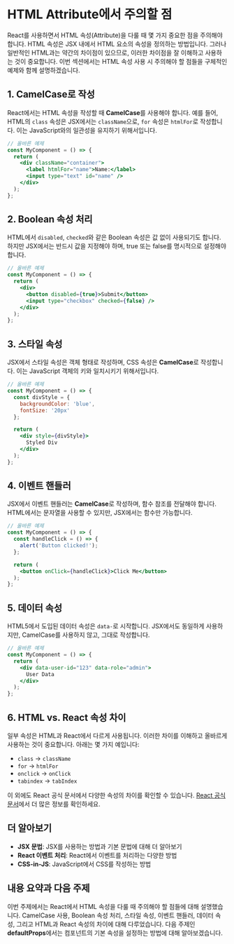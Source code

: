 # HTML Attribute에서 주의할 점

React를 사용하면서 HTML 속성(Attribute)을 다룰 때 몇 가지 중요한 점을 주의해야 합니다. HTML 속성은 JSX 내에서 HTML 요소의 속성을 정의하는 방법입니다. 그러나 일반적인 HTML과는 약간의 차이점이 있으므로, 이러한 차이점을 잘 이해하고 사용하는 것이 중요합니다. 이번 섹션에서는 HTML 속성 사용 시 주의해야 할 점들을 구체적인 예제와 함께 설명하겠습니다.

## 1. CamelCase로 작성

React에서는 HTML 속성을 작성할 때 **CamelCase**를 사용해야 합니다. 예를 들어, HTML의 `class` 속성은 JSX에서는 `className`으로, `for` 속성은 `htmlFor`로 작성합니다. 이는 JavaScript와의 일관성을 유지하기 위해서입니다.

```jsx
// 올바른 예제
const MyComponent = () => {
  return (
    <div className="container">
      <label htmlFor="name">Name:</label>
      <input type="text" id="name" />
    </div>
  );
};
```

## 2. Boolean 속성 처리

HTML에서 `disabled`, `checked`와 같은 Boolean 속성은 값 없이 사용되기도 합니다. 하지만 JSX에서는 반드시 값을 지정해야 하며, true 또는 false를 명시적으로 설정해야 합니다.

```jsx
// 올바른 예제
const MyComponent = () => {
  return (
    <div>
      <button disabled={true}>Submit</button>
      <input type="checkbox" checked={false} />
    </div>
  );
};
```

## 3. 스타일 속성

JSX에서 스타일 속성은 객체 형태로 작성하며, CSS 속성은 **CamelCase**로 작성합니다. 이는 JavaScript 객체의 키와 일치시키기 위해서입니다.

```jsx
// 올바른 예제
const MyComponent = () => {
  const divStyle = {
    backgroundColor: 'blue',
    fontSize: '20px'
  };

  return (
    <div style={divStyle}>
      Styled Div
    </div>
  );
};
```

## 4. 이벤트 핸들러

JSX에서 이벤트 핸들러는 **CamelCase**로 작성하며, 함수 참조를 전달해야 합니다. HTML에서는 문자열을 사용할 수 있지만, JSX에서는 함수만 가능합니다.

```jsx
// 올바른 예제
const MyComponent = () => {
  const handleClick = () => {
    alert('Button clicked!');
  };

  return (
    <button onClick={handleClick}>Click Me</button>
  );
};
```

## 5. 데이터 속성

HTML5에서 도입된 데이터 속성은 `data-`로 시작합니다. JSX에서도 동일하게 사용하지만, CamelCase를 사용하지 않고, 그대로 작성합니다.

```jsx
// 올바른 예제
const MyComponent = () => {
  return (
    <div data-user-id="123" data-role="admin">
      User Data
    </div>
  );
};
```

## 6. HTML vs. React 속성 차이

일부 속성은 HTML과 React에서 다르게 사용됩니다. 이러한 차이를 이해하고 올바르게 사용하는 것이 중요합니다. 아래는 몇 가지 예입니다:

- `class` -> `className`
- `for` -> `htmlFor`
- `onclick` -> `onClick`
- `tabindex` -> `tabIndex`

이 외에도 React 공식 문서에서 다양한 속성의 차이를 확인할 수 있습니다. [React 공식 문서](https://react.dev)에서 더 많은 정보를 확인하세요.

## 더 알아보기

- **JSX 문법**: JSX를 사용하는 방법과 기본 문법에 대해 더 알아보기
- **React 이벤트 처리**: React에서 이벤트를 처리하는 다양한 방법
- **CSS-in-JS**: JavaScript에서 CSS를 작성하는 방법

## 내용 요약과 다음 주제

이번 주제에서는 React에서 HTML 속성을 다룰 때 주의해야 할 점들에 대해 설명했습니다. CamelCase 사용, Boolean 속성 처리, 스타일 속성, 이벤트 핸들러, 데이터 속성, 그리고 HTML과 React 속성의 차이에 대해 다루었습니다. 다음 주제인 **defaultProps**에서는 컴포넌트의 기본 속성을 설정하는 방법에 대해 알아보겠습니다.